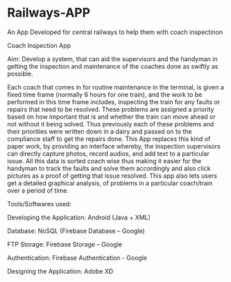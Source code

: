 # Railways-APP
An App Developed for central railways to help them with coach inspectinon

Coach Inspection App

Aim: Develop a system, that can aid the supervisors and the handyman in getting the inspection and maintenance of the coaches done as swiftly as possible.

Each coach that comes in for routine maintenance in the terminal, is given a fixed time frame (normally 6 hours for one train), and the work to be performed in this time frame includes, inspecting the train for any faults or repairs that need to be resolved. These problems are assigned a priority based on how important that is and whether the train can move ahead or not without it being solved. Thus previously each of these problems and their priorities were written down in a dairy and passed on to the compliance staff to get the repairs done. This App replaces this kind of paper work, by providing an interface whereby, the inspection supervisors can directly capture photos, record audios, and add text to a particular issue. All this data is sorted coach wise thus making it easier for the handyman to track the faults and solve them accordingly and also click pictures as a proof of getting that issue resolved. This app also lets users get a detailed graphical analysis, of problems in a particular coach/train over a period of time.



Tools/Softwares used:

Developing the Application: Android (Java + XML)

Database: NoSQL (Firebase Database – Google)

FTP Storage: Firebase Storage – Google

Authentication: Firebase Authentication - Google

Designing the Application: Adobe XD
